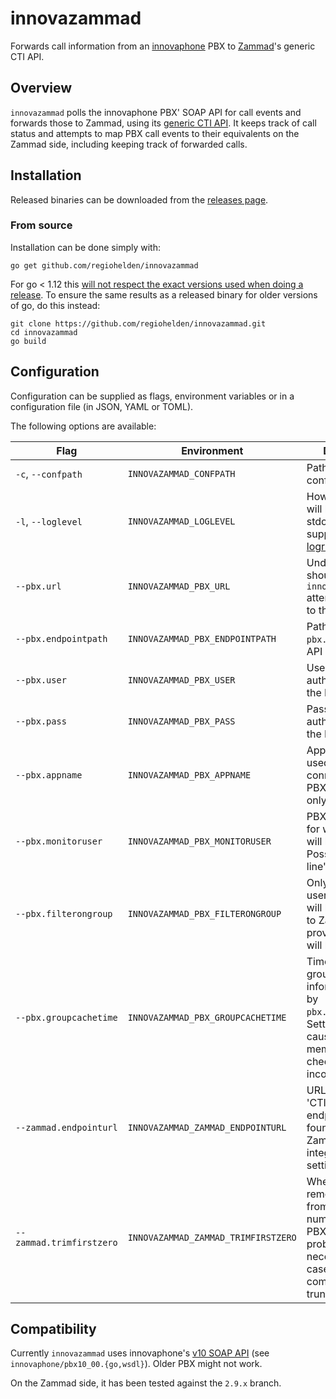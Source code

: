 # innovazammad

Forwards call information from an [innovaphone](https://www.innovaphone.com/) PBX to [Zammad](https://zammad.com/)'s generic CTI API.


## Overview

`innovazammad` polls the innovaphone PBX' SOAP API for call events and forwards those to Zammad, using its [generic CTI API](https://docs.zammad.org/en/latest/cti-api-push.html). It keeps track of call status and attempts to map PBX call events to their equivalents on the Zammad side, including keeping track of forwarded calls.

## Installation

Released binaries can be downloaded from the [releases page](releases).

### From source

Installation can be done simply with:
```
go get github.com/regiohelden/innovazammad
```
For go < 1.12 this [will not respect the exact versions used when doing a release](https://github.com/golang/go/issues/24250). To ensure the same results as a released binary for older versions of go, do this instead:
```
git clone https://github.com/regiohelden/innovazammad.git
cd innovazammad
go build
```

## Configuration

Configuration can be supplied as flags, environment variables or in a configuration file (in JSON, YAML or TOML). 

The following options are available:

| Flag | Environment | Description | Default | Required? |
|---|---|---|---|---|
|`-c`, `--confpath`| `INNOVAZAMMAD_CONFPATH` | Path to configuration file  |`innovazammad.yaml` | |
|`-l`, `--loglevel`| `INNOVAZAMMAD_LOGLEVEL` | How much logging will be output to stdout (values as supported by [logrus](https://github.com/sirupsen/logrus)) | `warn` | |
|`--pbx.url`| `INNOVAZAMMAD_PBX_URL` | Under which URL should `innovazammad` attempt to connect to the PBX | _none_ | × |
|`--pbx.endpointpath`| `INNOVAZAMMAD_PBX_ENDPOINTPATH` | Path under `pbx.url` where the API is accessible | `/PBX0/user.soap` ||
|`--pbx.user`| `INNOVAZAMMAD_PBX_USER` | User for authentication with the PBX | _none_ | × |
|`--pbx.pass`| `INNOVAZAMMAD_PBX_PASS` | Password for authentication with the PBX | _none_ | × |
|`--pbx.appname`| `INNOVAZAMMAD_PBX_APPNAME` | Application name used when connecting to the PBX (informational only) | `innovazammad` ||
|`--pbx.monitoruser`| `INNOVAZAMMAD_PBX_MONITORUSER` | PBX user object for which events will be monitored. Possibly a 'trunk line'.| _none_ | × |
|`--pbx.filterongroup`|`INNOVAZAMMAD_PBX_FILTERONGROUP` | Only events for users in this group will be submitted to Zammad. If not provided, all calls will be submitted. | _none_ ||
|`--pbx.groupcachetime`|`INNOVAZAMMAD_PBX_GROUPCACHETIME`| Time to cache group membership information used by `pbx.filterongroup`. Setting this to `0` causes group membership to be checked for every incoming event.| `300s` ||
|`--zammad.endpointurl`|`INNOVAZAMMAD_ZAMMAD_ENDPOINTURL`| URL to Zammad's 'CTI (generic)' endpoint. Can be found in Zammad's integration settings page. | _none_ |×|
|`--zammad.trimfirstzero`| `INNOVAZAMMAD_ZAMMAD_TRIMFIRSTZERO` | Whether to remove a first zero from incoming numbers from the PBX. This will probably be necessary for cases where calls come through a trunk line. | `true` ||

## Compatibility

Currently `innovazammad` uses innovaphone's [v10 SOAP API](http://wiki.innovaphone.com/index.php?title=Reference10:SOAP_API) (see `innovaphone/pbx10_00.{go,wsdl}`). Older PBX might not work.

On the Zammad side, it has been tested against the `2.9.x` branch.